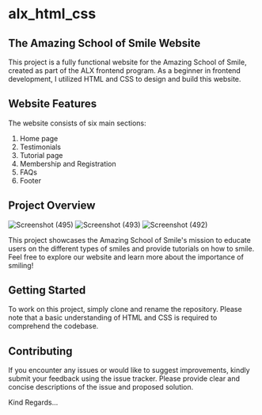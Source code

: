 # alx_html_css

## The Amazing School of Smile Website

This project is a fully functional website for the Amazing School of Smile, created as part of the ALX frontend program. As a beginner in frontend development, I utilized HTML and CSS to design and build this website.

## Website Features

The website consists of six main sections:

1. Home page
2. Testimonials
3. Tutorial page
4. Membership and Registration
5. FAQs
6. Footer

## Project Overview
![Screenshot (495)](https://github.com/user-attachments/assets/09f0e651-f853-4393-8835-33b506d5284b)
![Screenshot (493)](https://github.com/user-attachments/assets/ebce9673-fe4a-4f47-b93f-0704b12da809)
![Screenshot (492)](https://github.com/user-attachments/assets/34536c08-15c4-480d-9994-85a610afe773)


This project showcases the Amazing School of Smile's mission to educate users on the different types of smiles and provide tutorials on how to smile. Feel free to explore our website and learn more about the importance of smiling!

## Getting Started

To work on this project, simply clone and rename the repository. Please note that a basic understanding of HTML and CSS is required to comprehend the codebase.

## Contributing

If you encounter any issues or would like to suggest improvements, kindly submit your feedback using the issue tracker. Please provide clear and concise descriptions of the issue and proposed solution.

Kind Regards...
